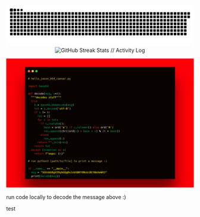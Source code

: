 <img src="https://raw.githubusercontent.com/jasonbalayev/jasonbalayev/output/github-snake-red-black-dark.svg" alt="github-snake // Data Stream" />

<div align="center">
        <img src="https://github-readme-streak-stats.herokuapp.com/?user=JasonBalayev&theme=dark&hide_border=true&stroke=FF0000&ring=FF0000&sideNums=ffffff&sideLabels=ffffff&dates=ffffff&background=0d1117" alt="GitHub Streak Stats // Activity Log" />
    <br/>
</div>

![Screenshot of Python code](code.png) 

run code locally to decode the message above :)

test